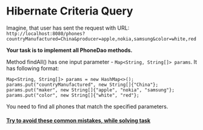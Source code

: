 # Hibernate Criteria Query

Imagine, that user has sent the request with URL:
`http://localhost:8080/phones?countryManufactured=China&producer=apple,nokia,samsung&color=white,red`

__Your task is to implement all PhoneDao methods.__

Method findAll() has one input parameter - `Map<String, String[]> params`. It has following format:

```text
Map<String, String[]> params = new HashMap<>();
params.put("countryManufactured", new String[]{"China"};
params.put("maker", new String[]{"apple", "nokia", "samsung"};
params.put("color", new String[]{"white", "red"};
```

You need to find all phones that match the specified parameters.

#### [Try to avoid these common mistakes, while solving task](https://mate-academy.github.io/jv-program-common-mistakes/hibernate/criteria-query/criteria_query_checklist)
